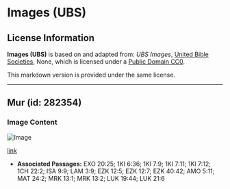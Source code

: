 # Images (UBS)

## License Information

**Images (UBS)** is based on and adapted from: _UBS Images_, [United Bible Societies](https://unitedbiblesocieties.org/), None, which is licensed under a [Public Domain CC0](https://creativecommons.org/public-domain/cc0/).

This markdown version is provided under the same license.



--------------------------------

## Mur (id: 282354)

### Image Content

![Image](https://cdn.aquifer.bible/aquifer-content/resources/Media/WEB-0409_wall.jpg)

[link](https://cdn.aquifer.bible/aquifer-content/resources/Media/WEB-0409_wall.jpg)

* **Associated Passages:** EXO 20:25; 1KI 6:36; 1KI 7:9; 1KI 7:11; 1KI 7:12; 1CH 22:2; ISA 9:9; LAM 3:9; EZK 12:5; EZK 12:7; EZK 40:42; AMO 5:11; MAT 24:2; MRK 13:1; MRK 13:2; LUK 19:44; LUK 21:6

